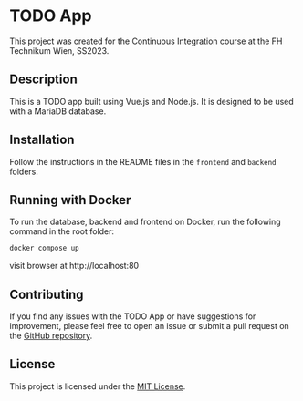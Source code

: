 # TODO App

This project was created for the Continuous Integration course at the FH Technikum Wien, SS2023.

## Description

This is a TODO app built using Vue.js and Node.js. It is designed to be used with a MariaDB database.

## Installation

Follow the instructions in the README files in the `frontend` and `backend` folders.

## Running with Docker

To run the database, backend and frontend on Docker, run the following command in the root folder:

```bash
docker compose up
```

visit browser at http://localhost:80

## Contributing

If you find any issues with the TODO App or have suggestions for improvement, please feel free to open an issue or submit a pull request on the [GitHub repository](https://github.com/lorenzdoe/todo-app).

## License

This project is licensed under the [MIT License](https://opensource.org/licenses/MIT).